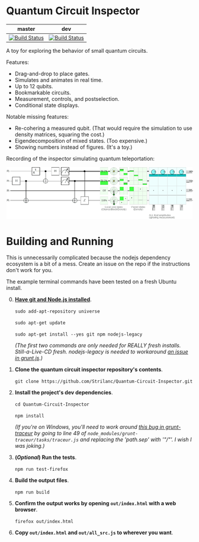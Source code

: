 Quantum Circuit Inspector
=========================

| master | dev |
|--------|-----|
| [![Build Status](https://travis-ci.org/Strilanc/Quantum-Circuit-Inspector.svg?branch=master)](https://travis-ci.org/Strilanc/Quantum-Circuit-Inspector)      | [![Build Status](https://travis-ci.org/Strilanc/Quantum-Circuit-Inspector.svg?branch=dev)](https://travis-ci.org/Strilanc/Quantum-Circuit-Inspector) |




A toy for exploring the behavior of small quantum circuits.

Features:

- Drag-and-drop to place gates.
- Simulates and animates in real time.
- Up to 12 qubits.
- Bookmarkable circuits.
- Measurement, controls, and postselection.
- Conditional state displays.

Notable missing features:

- Re-cohering a measured qubit. (That would require the simulation to use density matrices, squaring the cost.)
- Eigendecomposition of mixed states. (Too expensive.)
- Showing numbers instead of figures. (It's a toy.)

Recording of the inspector simulating quantum teleportation:

![The Inspector](/README_TeleportationLoop.gif)

Building and Running
====================

This is unnecessarily complicated because the nodejs dependency ecosystem is a bit of a mess.
Create an issue on the repo if the instructions don't work for you.

The example terminal commands have been tested on a fresh Ubuntu install.

0. **[Have git and Node.js installed](https://nodejs.org/en/download/)**.

    `sudo add-apt-repository universe`
    
    `sudo apt-get update`
    
    `sudo apt-get install --yes git npm nodejs-legacy`

    *(The first two commands are only needed for REALLY fresh installs. Still-a-Live-CD fresh. nodejs-legacy is needed
    to workaround [an issue in grunt.js](https://github.com/nodejs/node-v0.x-archive/issues/3911).)*

0. **Clone the quantum circuit inspector repository's contents**.

    `git clone https://github.com/Strilanc/Quantum-Circuit-Inspector.git`

0. **Install the project's dev dependencies**.

    `cd Quantum-Circuit-Inspector`
    
    `npm install`

    *(If you're on Windows, you'll need to work around
      [this bug in grunt-traceur](https://github.com/aaronfrost/grunt-traceur/issues/66) by going to line 49 of
      `node_modules/grunt-traceur/tasks/traceur.js` and replacing the 'path.sep' with '"/"'. I wish I was joking.)*

0. **(*Optional*) Run the tests**.

    `npm run test-firefox`

0. **Build the output files**.

    `npm run build`

0. **Confirm the output works by opening `out/index.html` with a web browser**.

    `firefox out/index.html`

0. **Copy `out/index.html` and `out/all_src.js` to wherever you want**.
